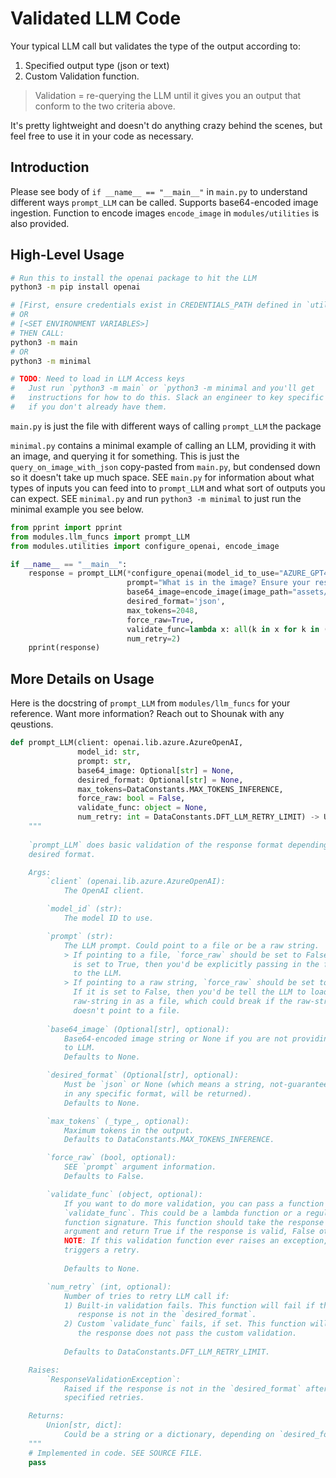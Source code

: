 # Validated LLM Code

Your typical LLM call but validates the type of the output according to:

1. Specified output type (json or text)
2. Custom Validation function.

> Validation = re-querying the LLM until it gives you an output that conform to the two criteria above.

It's pretty lightweight and doesn't do anything crazy behind the scenes, but feel free to use it in your code as necessary.

## Introduction

Please see body of `if __name__ == "__main__"` in `main.py` to understand different ways `prompt_LLM` can be called.
Supports base64-encoded image ingestion. Function to encode images `encode_image` in `modules/utilities` is also provided.

## High-Level Usage

```bash
# Run this to install the openai package to hit the LLM
python3 -m pip install openai

# [First, ensure credentials exist in CREDENTIALS_PATH defined in `utilities/constants`]
# OR
# [<SET ENVIRONMENT VARIABLES>]
# THEN CALL:
python3 -m main
# OR
python3 -m minimal

# TODO: Need to load in LLM Access keys
#   Just run `python3 -m main` or `python3 -m minimal and you'll get
#   instructions for how to do this. Slack an engineer to key specific API keys
#   if you don't already have them.
```

`main.py` is just the file with different ways of calling `prompt_LLM` the package

`minimal.py` contains a minimal example of calling an LLM, providing it with an image, and querying it for something.
This is just the `query_on_image_with_json` copy-pasted from `main.py`, but condensed down so it doesn't take up much space.
SEE `main.py` for information about what types of inputs you can feed into to `prompt_LLM` and what sort of outputs you can expect.
SEE `minimal.py` and run `python3 -m minimal` to just run the minimal example you see below.

```python
from pprint import pprint
from modules.llm_funcs import prompt_LLM
from modules.utilities import configure_openai, encode_image

if __name__ == "__main__":
    response = prompt_LLM(*configure_openai(model_id_to_use="AZURE_GPT4o_MODEL_ID"),
                          prompt="What is in the image? Ensure your response is in `json` format with two keys: `description` and `confidence`.",
                          base64_image=encode_image(image_path="assets/dog.jpeg"),
                          desired_format='json',
                          max_tokens=2048,
                          force_raw=True,
                          validate_func=lambda x: all(k in x for k in ("description", "confidence")),
                          num_retry=2)
    pprint(response)
```

## More Details on Usage

Here is the docstring of `prompt_LLM` from `modules/llm_funcs` for your reference.
Want more information? Reach out to Shounak with any qeustions.

```python
def prompt_LLM(client: openai.lib.azure.AzureOpenAI,
               model_id: str,
               prompt: str,
               base64_image: Optional[str] = None,
               desired_format: Optional[str] = None,
               max_tokens=DataConstants.MAX_TOKENS_INFERENCE,
               force_raw: bool = False,
               validate_func: object = None,
               num_retry: int = DataConstants.DFT_LLM_RETRY_LIMIT) -> Union[str, dict]:
    """
    
    `prompt_LLM` does basic validation of the response format depending on the
    desired format.

    Args:
        `client` (openai.lib.azure.AzureOpenAI):
            The OpenAI client.

        `model_id` (str):
            The model ID to use.

        `prompt` (str):
            The LLM prompt. Could point to a file or be a raw string.
            > If pointing to a file, `force_raw` should be set to False. If it
              is set to True, then you'd be explicitly passing in the filename
              to the LLM.
            > If pointing to a raw string, `force_raw` should be set to True.
              If it is set to False, then you'd be tell the LLM to load the
              raw-string in as a file, which could break if the raw-string
              doesn't point to a file.
        
        `base64_image` (Optional[str], optional):
            Base64-encoded image string or None if you are not providing image
            to LLM.
            Defaults to None.

        `desired_format` (Optional[str], optional):
            Must be `json` or None (which means a string, not-guaranteed to be
            in any specific format, will be returned).
            Defaults to None.

        `max_tokens` (_type_, optional):
            Maximum tokens in the output.
            Defaults to DataConstants.MAX_TOKENS_INFERENCE.

        `force_raw` (bool, optional):
            SEE `prompt` argument information.
            Defaults to False.

        `validate_func` (object, optional):
            If you want to do more validation, you can pass a function to
            `validate_func`. This could be a lambda function or a regular
            function signature. This function should take the response as an
            argument and return True if the response is valid, False otherwise.
            NOTE: If this validation function ever raises an exception, it
            triggers a retry.
            
            Defaults to None.

        `num_retry` (int, optional):
            Number of tries to retry LLM call if:
            1) Built-in validation fails. This function will fail if the
               response is not in the `desired_format`.
            2) Custom `validate_func` fails, if set. This function will fail if
               the response does not pass the custom validation.
            
            Defaults to DataConstants.DFT_LLM_RETRY_LIMIT.

    Raises:
        `ResponseValidationException`:
            Raised if the response is not in the `desired_format` after all
            specified retries.

    Returns:
        Union[str, dict]:
            Could be a string or a dictionary, depending on `desired_format`.
    """
    # Implemented in code. SEE SOURCE FILE.
    pass
```
